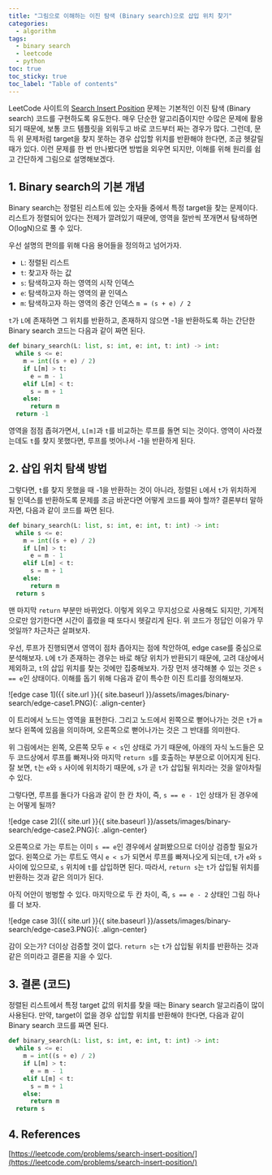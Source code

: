 ```yaml
---
title: "그림으로 이해하는 이진 탐색 (Binary search)으로 삽입 위치 찾기"
categories: 
  - algorithm
tags:
  - binary search
  - leetcode
  - python
toc: true
toc_sticky: true
toc_label: "Table of contents"
---
```


LeetCode 사이트의 [Search Insert Position](https://leetcode.com/problems/search-insert-position/) 문제는 기본적인 이진 탐색 (Binary search) 코드를 구현하도록 유도한다.
매우 단순한 알고리즘이지만 수많은 문제에 활용되기 때문에, 보통 코드 템플릿을 외워두고 바로 코드부터 짜는 경우가 많다.
그런데, 문득 위 문제처럼 target을 찾지 못하는 경우 삽입할 위치를 반환해야 한다면, 조금 헷갈릴 때가 있다.
이런 문제를 한 번 만나봤다면 방법을 외우면 되지만, 이해를 위해 원리를 쉽고 간단하게 그림으로 설명해보겠다.

## 1. Binary search의 기본 개념

Binary search는 정렬된 리스트에 있는 숫자들 중에서 특정 target을 찾는 문제이다.
리스트가 정렬되어 있다는 전제가 깔려있기 때문에, 영역을 절반씩 쪼개면서 탐색하면 O(logN)으로 풀 수 있다.

우선 설명의 편의를 위해 다음 용어들을 정의하고 넘어가자.

- ```L```: 정렬된 리스트
- ```t```: 찾고자 하는 값
- ```s```: 탐색하고자 하는 영역의 시작 인덱스
- ```e```: 탐색하고자 하는 영역의 끝 인덱스
- ```m```: 탐색하고자 하는 영역의 중간 인덱스 ```m = (s + e) / 2```

```t```가 ```L```에 존재하면 그 위치를 반환하고, 존재하지 않으면 -1을 반환하도록 하는 간단한 Binary search 코드는 다음과 같이 짜면 된다.

``` python
def binary_search(L: list, s: int, e: int, t: int) -> int:
  while s <= e:
    m = int((s + e) / 2)
    if L[m] > t:
      e = m - 1
    elif L[m] < t:
      s = m + 1
    else:
      return m
  return -1
```

영역을 점점 좁혀가면서, ```L[m]```과 ```t```를 비교하는 루프를 돌면 되는 것이다. 영역이 사라졌는데도 ```t```를 찾지 못했다면, 루프를 벗어나서 -1을 반환하게 된다.

## 2. 삽입 위치 탐색 방법

그렇다면, ```t```를 찾지 못했을 때 -1을 반환하는 것이 아니라, 정렬된 ```L```에서 ```t```가 위치하게 될 인덱스를 반환하도록 문제를 조금 바꾼다면 어떻게 코드를 짜야 할까?
결론부터 말하자면, 다음과 같이 코드를 짜면 된다.

``` python
def binary_search(L: list, s: int, e: int, t: int) -> int:
  while s <= e:
    m = int((s + e) / 2)
    if L[m] > t:
      e = m - 1
    elif L[m] < t:
      s = m + 1
    else:
      return m
  return s
```

맨 마지막 ```return``` 부분만 바뀌었다. 이렇게 외우고 무지성으로 사용해도 되지만, 기계적으로만 암기한다면 시간이 흘렀을 때 또다시 헷갈리게 된다.
위 코드가 정답인 이유가 무엇일까? 차근차근 살펴보자.

우선, 루프가 진행되면서 영역이 점차 좁아지는 점에 착안하여, edge case를 중심으로 분석해보자.
```L```에 ```t```가 존재하는 경우는 바로 해당 위치가 반환되기 때문에, 고려 대상에서 제외하고, ```t```의 삽입 위치를 찾는 것에만 집중해보자.
가장 먼저 생각해볼 수 있는 것은 ```s == e```인 상태이다.
이해를 돕기 위해 다음과 같이 특수한 이진 트리를 정의해보자.

![edge case 1]({{ site.url }}{{ site.baseurl }}/assets/images/binary-search/edge-case1.PNG){: .align-center}

이 트리에서 노드는 영역을 표현한다. 그리고 노드에서 왼쪽으로 뻗어나가는 것은 ```t```가 ```m```보다 왼쪽에 있음을 의미하며,
오른쪽으로 뻗어나가는 것은 그 반대를 의미한다.

위 그림에서는 왼쪽, 오른쪽 모두 ```e < s```인 상태로 가기 때문에,
아래의 자식 노드들은 모두 코드상에서 루프를 빠져나와 마지막 ```return s```를 호출하는 부분으로 이어지게 된다.
잘 보면, ```t```는 ```e```와 ```s``` 사이에 위치하기 때문에, ```s```가 곧 ```t```가 삽입될 위치라는 것을 알아차릴 수 있다.

그렇다면, 루프를 돌다가 다음과 같이 한 칸 차이, 즉, ```s == e - 1```인 상태가 된 경우에는 어떻게 될까?

![edge case 2]({{ site.url }}{{ site.baseurl }}/assets/images/binary-search/edge-case2.PNG){: .align-center}

오른쪽으로 가는 루트는 이미 ```s == e```인 경우에서 살펴봤으므로 더이상 검증할 필요가 없다.
왼쪽으로 가는 루트도 역시 ```e < s```가 되면서 루프를 빠져나오게 되는데, ```t```가 ```e```와 ```s``` 사이에 있으므로, ```s``` 위치에 ```t```를 삽입하면 된다.
따라서, ```return s```는 ```t```가 삽입될 위치를 반환하는 것과 같은 의미가 된다.

아직 어안이 벙벙할 수 있다. 마지막으로 두 칸 차이, 즉, ```s == e - 2``` 상태인 그림 하나를 더 보자.

![edge case 3]({{ site.url }}{{ site.baseurl }}/assets/images/binary-search/edge-case3.PNG){: .align-center}

감이 오는가? 더이상 검증할 것이 없다. ```return s```는 ```t```가 삽입될 위치를 반환하는 것과 같은 의미라고 결론을 지을 수 있다.


## 3. 결론 (코드)

정렬된 리스트에서 특정 target 값의 위치를 찾을 때는 Binary search 알고리즘이 많이 사용된다.
만약, target이 없을 경우 삽입할 위치를 반환해야 한다면, 다음과 같이 Binary search 코드를 짜면 된다.

``` python
def binary_search(L: list, s: int, e: int, t: int) -> int:
  while s <= e:
    m = int((s + e) / 2)
    if L[m] > t:
      e = m - 1
    elif L[m] < t:
      s = m + 1
    else:
      return m
  return s
```

## 4. References

[https://leetcode.com/problems/search-insert-position/](https://leetcode.com/problems/search-insert-position/)
